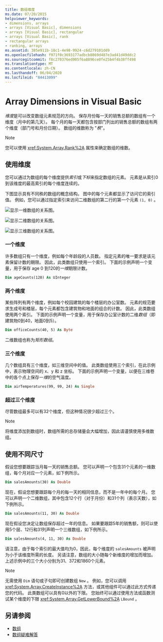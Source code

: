 ```yaml
---
title: 数组维度
ms.date: 07/20/2015
helpviewer_keywords:
- dimensions, arrays
- arrays [Visual Basic], dimensions
- arrays [Visual Basic], rectangular
- arrays [Visual Basic], rank
- rectangular arrays
- ranking, arrays
ms.assetid: 385e911b-18c1-4e98-9924-c6d279101dd9
ms.openlocfilehash: f971f0c3693177adbcb8869d487e3ad41d49ddc2
ms.sourcegitcommit: f8c270376ed905f6a8896ce0fe25b4f4b38ff498
ms.translationtype: MT
ms.contentlocale: zh-CN
ms.lasthandoff: 06/04/2020
ms.locfileid: "84413099"
---
```

# <a name="array-dimensions-in-visual-basic"></a>Array Dimensions in Visual Basic

*维度*是可以改变数组元素规范的方向。 保存月份每一天的销售总额的数组有一个维度（月中的第几天）。 每个月的每一天都包含按部门列出的销售总额的数组有两个维度（部门号和月份日期）。 数组的维数称为 "*秩*"。

> [!NOTE]
> 您可以使用 <xref:System.Array.Rank%2A> 属性来确定数组的维数。

## <a name="working-with-dimensions"></a>使用维度

您可以通过为数组的每个维度提供*索引*或*下标*来指定数组的元素。 元素是从索引0到该维度的最高索引的每个维度连续的。

下图显示具有不同秩的数组的概念结构。 图中的每个元素都显示了访问它的索引值。 例如，您可以通过指定索引来访问二维数组的第二行的第一个元素 `(1, 0)` 。

![显示一维数组的关系图。](./media/array-dimensions/one-dimensional-array.gif)

![显示二维数组的关系图。](./media/array-dimensions/two-dimensional-array.gif)

![显示三维数组的关系图。](./media/array-dimensions/three-dimensional-array.gif)

### <a name="one-dimension"></a>一个维度

许多数组只有一个维度，例如每个年龄段的人员数。 指定元素的唯一要求是该元素保留计数的期限。 因此，此类数组只使用一个索引。 下面的示例声明一个变量，用于保存 age 0 到120的*一维*期限计数。

```vb
Dim ageCounts(120) As UInteger
```

### <a name="two-dimensions"></a>两个维度

某些阵列有两个维度，例如每个校园建筑的每个楼层的办公室数。 元素的规范要求生成号和楼层，每个元素都包含建筑物和地面的组合的计数。 因此，此类数组使用两个索引。 下面的示例声明一个变量，用于保存办公室计数的二维*数组*（即建筑物0到40，地面0到5）。

```vb
Dim officeCounts(40, 5) As Byte
```

二维数组也称为*矩形数组*。

### <a name="three-dimensions"></a>三个维度

几个数组具有三个维度，如三维空间中的值。 此类数组使用三个索引，在此示例中，表示物理空间的 x、y 和 z 坐标。 下面的示例声明一个变量，以便在三维卷中的各个点上保存一*维*的空气温度。

```vb
Dim airTemperatures(99, 99, 24) As Single
```

### <a name="more-than-three-dimensions"></a>超过三个维度

尽管数组最多可以有32个维度，但这种情况很少超过三个。

> [!NOTE]
> 将维度添加到数组时，数组所需的总存储量会大幅增加，因此请谨慎使用多维数组。

## <a name="using-different-dimensions"></a>使用不同尺寸

假设您想要跟踪当月每一天的销售总额。 您可以声明一个包含31个元素的一维数组，每个月对应一个元素，如下例所示。

```vb
Dim salesAmounts(30) As Double
```

现在，假设您想要跟踪每个月的每一天的相同信息，而不是一年中的每个月。 您可以声明一个二维数组，其中包含12个行（对于月份）和31个列（表示天数），如下例所示。

```vb
Dim salesAmounts(11, 30) As Double
```

现在假设您决定让数组保存超过一年的信息。 如果要跟踪5年的销售额，则可以使用5个层、12行和31列声明一个三维数组，如下例所示。

```vb
Dim salesAmounts(4, 11, 30) As Double
```

请注意，由于每个索引的最大值均为0，因此，每个维度的 `salesAmounts` 被声明为小于该维度所需的长度。 另请注意，数组的大小随每个新维度的增加而增加。 上述示例中的三个大小分别为31、372和1860个元素。

> [!NOTE]
> 无需使用 `Dim` 语句或子句即可创建数组 `New` 。 例如，您可以调用 <xref:System.Array.CreateInstance%2A> 方法，或其他组件可以通过此方式传递您的代码。 此类数组可以具有0以外的下限。 您始终可以通过使用方法或函数测试某个维度的下限 <xref:System.Array.GetLowerBound%2A> `LBound` 。

## <a name="see-also"></a>另请参阅

- [数组](index.md)
- [数组疑难解答](troubleshooting-arrays.md)
